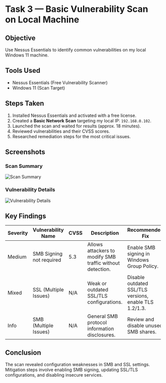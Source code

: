 # Task 3 — Basic Vulnerability Scan on Local Machine

## Objective
Use Nessus Essentials to identify common vulnerabilities on my local Windows 11 machine.

## Tools Used
- Nessus Essentials (Free Vulnerability Scanner)
- Windows 11 (Scan Target)

##  Steps Taken
1. Installed Nessus Essentials and activated with a free license.
2. Created a **Basic Network Scan** targeting my local IP: `192.168.0.102`.
3. Launched the scan and waited for results (approx. 18 minutes).
4. Reviewed vulnerabilities and their CVSS scores.
5. Researched remediation steps for the most critical issues.

## Screenshots
### Scan Summary
![Scan Summary](scan-summary.png)

### Vulnerability Details
![Vulnerability Details](vulnerability-details.png)

##  Key Findings
| Severity | Vulnerability Name              | CVSS | Description | Recommended Fix |
|----------|----------------------------------|------|-------------|-----------------|
| Medium   | SMB Signing not required         | 5.3  | Allows attackers to modify SMB traffic without detection. | Enable SMB signing in Windows Group Policy. |
| Mixed    | SSL (Multiple Issues)            | N/A  | Weak or outdated SSL/TLS configurations. | Disable outdated SSL/TLS versions, enable TLS 1.2/1.3. |
| Info     | SMB (Multiple Issues)            | N/A  | General SMB protocol information disclosures. | Review and disable unused SMB shares. |

## Conclusion
The scan revealed configuration weaknesses in SMB and SSL settings.  
Mitigation steps involve enabling SMB signing, updating SSL/TLS configurations, and disabling insecure services.
